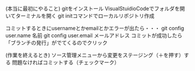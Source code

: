(本当に最初にやること)
gitをインストール
VisualStuidioCodeでフォルダを開いてターミナルを開く
git initコマンドでローカルリポジトリ作成

コミットするときにusernameとかemailとかエラーが出たら・・・
git config user.name 名前
git config user.email メールアドレス
コミットが成功したら「ブランチの発行」がでてくるのでクリック

(作業を終えるとき)
ソース管理メニューから変更をステージング（＋を押す）する
問題なければコミットする（チェックマーク）

